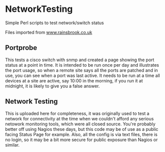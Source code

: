 # NetworkTesting
Simple Perl scripts to test network/switch status

Files imported from www.rainsbrook.co.uk

Portprobe
---------

This tests a cisco switch with snmp and created a page showing the port status at a point in time. It is intended to be run once per day and illustrates the port usage, so when a remote site says all the ports are patched and in use, you can see when a port was last active. 
It needs to be run at a time all devices at a site are active, say 10:00 in the morning, if you run it at midnight, it is likely to give you a false answer.



Network Testing
---------------

This is uploaded here for completeness, it was originally used to test a network for connectivity at the time when we couldn't afford any serious netowork monitoring tools, which were all closed source.
You're probably better off using Nagios these days, but this code may be of use as a public facing Status Page for example. 
Also, all the config is via text files, there is no login, so it may be a bit more secure for public exposure than Nagios or similar.

